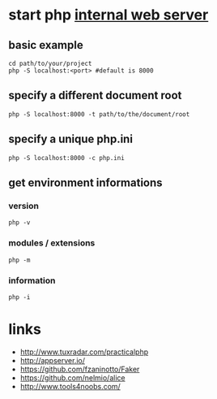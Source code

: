 # start php [internal web server](http://php.net/manual/en/features.commandline.webserver.php)

## basic example

```shell
cd path/to/your/project
php -S localhost:<port>	#default is 8000
```
## specify a different document root

```shell
php -S localhost:8000 -t path/to/the/document/root
```

## specify a unique php.ini

```shell
php -S localhost:8000 -c php.ini
```

## get environment informations

### version

```
php -v
```

### modules / extensions

```
php -m
```

### information

```
php -i
```

# links

* http://www.tuxradar.com/practicalphp
* http://appserver.io/
* https://github.com/fzaninotto/Faker
* https://github.com/nelmio/alice
* http://www.tools4noobs.com/
